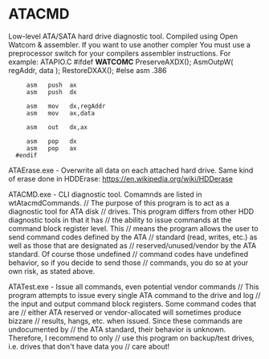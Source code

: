 ATACMD
======

Low-level ATA/SATA hard drive diagnostic tool.
Compiled using Open Watcom & assembler. If you want to use another compler
You must use a preprocessor switch for your compilers assembler instructions.
For example: ATAPIO.C
      #ifdef    __WATCOMC__
         PreserveAXDX();
         AsmOutpW( regAddr, data );
         RestoreDXAX();
      #else
         asm   .386

         asm   push  ax
         asm   push  dx

         asm   mov   dx,regAddr
         asm   mov   ax,data

         asm   out   dx,ax

         asm   pop   dx
         asm   pop   ax
      #endif

ATAErase.exe - Overwrite all data on each attached hard drive.
Same kind of erase done in HDDErase: https://en.wikipedia.org/wiki/HDDerase

ATACMD.exe - CLI diagnostic tool. Comamnds are listed in wtAtacmdCommands.
// The purpose of this program is to act as a diagnostic tool for ATA disk
// drives. This program differs from other HDD diagnostic tools in that it has
// the ability to issue commands at the command block register level. This
// means the program allows the user to send command codes defined by the ATA
// standard (read, writes, etc.) as well as those that are designated as
// reserved/unused/vendor by the ATA standard. Of course those undefined
// command codes have undefined behavior, so if you decide to send those
// commands, you do so at your own risk, as stated above.

ATATest.exe - Issue all commands, even potential vendor commands
// This program attempts to issue every single ATA command to the drive and log
// the input and output command block registers. Some command codes that are
// either ATA reserved or vendor-allocated will sometimes produce bizzare
// results, hangs, etc. when issued. Since these commands are undocumented by
// the ATA standard, their behavior is unknown.  Therefore, I recommend to only
// use this program on backup/test drives, i.e. drives that don't have data you
// care about!
